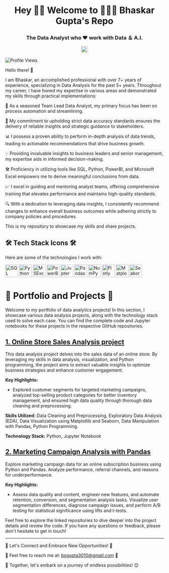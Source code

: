  <h1 align="center">Hey 👋🏻 Welcome to 👨🏻‍💻 Bhaskar Gupta's Repo</h1>

<h3 align="center">The Data Analyst who ♥ work with Data ＆ A.I.</h3>

<p align="center">
<a href="https://linkedin.com/in/bhaskarguptaa" target="blank">
<img align="center" src="https://cdn.jsdelivr.net/npm/simple-icons@3/icons/linkedin.svg" alt="Bhaskar-Gupta" width="22px" />
</a>

![Profile Views](https://komarev.com/ghpvc/?username=BSGuptaa&color=blue)

Hello there! 👋

I am Bhaskar, an accomplished professional with over 7+ years of experience, specializing in Data Analysis for the past 5+ years. Throughout my career, I have honed my expertise in various areas and demonstrated my skills through practical implementations:

🚀 As a seasoned Team Lead Data Analyst, my primary focus has been on process automation and streamlining.
 
💼 My commitment to upholding strict data accuracy standards ensures the delivery of reliable insights and strategic guidance to stakeholders.
 
📊 I possess a proven ability to perform in-depth analysis of data trends, leading to actionable recommendations that drive business growth.
 
💡 Providing invaluable insights to business leaders and senior management, my expertise aids in informed decision-making.

🛠️ Proficiency in utilizing tools like SQL, Python, PowerBI, and Microsoft Excel empowers me to derive meaningful conclusions from data.

📈 I excel in guiding and mentoring analyst teams, offering comprehensive training that elevates performance and maintains high-quality standards.

🔍 With a dedication to leveraging data insights, I consistently recommend changes to enhance overall business outcomes while adhering strictly to company policies and procedures.

This is my repository to showcase my skills and share projects.

## 🛠️ Tech Stack Icons 🛠️
Here are some of the technologies I work with:

<img src="https://www.acuitytraining.co.uk/wp-content/uploads/2018/11/SQL-Icon.svg" alt="SQL" title="SQL" width="40" height="40"/> <img src="https://www.joinideas.org/wp-content/uploads/2017/06/python-logo.png" alt="Python" title="Python" width="40" height="40"/> <img src="https://cdn.icon-icons.com/icons2/195/PNG/256/Excel_2013_23480.png" alt="MSExcel" title="MSExcel" width="40" height="40"/> <img src="https://cdn.windowsreport.com/wp-content/uploads/2019/08/Power-bi-Authentication-error.jpg" alt="PowerBI" title="PowerBI" width="40" height="40"/> <img src="https://technology.amis.nl/wp-content/uploads/2020/11/image-27.png" alt="JupterNotebook" title="JupterNotebook" width="40" height="40"/> <img src="https://miro.medium.com/v2/resize:fit:915/0*RWkQ0Fziw792xa0S" alt="Pandas" title="Pandas" width="40" height="40"/> <img src="https://miro.medium.com/v2/resize:fit:1001/1*vPezx00A1u0WAfS8e8wBXQ.png" alt="NumPy" title="NumPy" width="40" height="40"/> <img src="https://store-images.s-microsoft.com/image/apps.36868.bfb0e2ee-be9e-4c73-807f-e0a7b805b1be.712aff5d-5800-47e0-97be-58d17ada3fb8.a46845e6-ce94-44cf-892b-54637c6fcf06" alt="Plotly" title="Plotly" width="40" height="40"/> <img src="https://static.javatpoint.com/tutorial/matplotlib/images/matplotlib-tutorial.png" alt="Matplotlib" title="Matplotlib" width="40" height="40"/> <img src="https://seaborn.pydata.org/_images/logo-tall-lightbg.svg" alt="Seaborn" title="Seaborn" width="40" height="40"/>

# 📂 Portfolio and Projects 📂

Welcome to my portfolio of data analytics projects! In this section, I showcase various data analysis projects, along with the technology stack used to solve each case. You can find the complete code and Jupyter notebooks for these projects in the respective GitHub repositories.

## [1. Online Store Sales Analysis project](https://github.com/BSGuptaa/Sales-Analysis)


This data analysis project delves into the sales data of an online store. By leveraging my skills in data analysis, visualization, and Python programming, the project aims to extract valuable insights to optimize business strategies and enhance customer engagement.

**Key Highlights:**
- Explored customer segments for targeted marketing campaigns, analyzed top-selling product categories for better inventory management, and ensured high data quality through thorough data cleaning and preprocessing.

**Skills Utilized:**
Data Cleaning and Preprocessing, Exploratory Data Analysis (EDA), Data Visualization using Matplotlib and Seaborn, Data Manipulation with Pandas, Python Programming.

**Technology Stack:** Python, Jupyter Notebook

## [2. Marketing Campaign Analysis with Pandas](https://github.com/BSGuptaa/Marketing-Campaign-Analysis)

Explore marketing campaign data for an online subscription business using Python and Pandas. Analyze performance, referral channels, and reasons for underperformance.

**Key Highlights:**
- Assess data quality and content, engineer new features, and automate retention, conversion, and segmentation analysis tasks. Visualize user segmentation differences, diagnose campaign issues, and perform A/B testing for statistical significance using lifts and t-tests.


Feel free to explore the linked repositories to dive deeper into the project details and review the code. If you have any questions or feedback, please don't hesitate to get in touch!


---

📩 Let's Connect and Embrace New Opportunities! 🚀

💌 Feel free to reach me at: bsgupta3010@gmail.com 💌

🤝 Together, let's embark on a journey of endless possibilities! 😊
